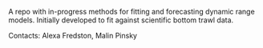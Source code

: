 A repo with in-progress methods for fitting and forecasting dynamic range models. Initially developed to fit against scientific bottom trawl data.

Contacts: Alexa Fredston, Malin Pinsky
